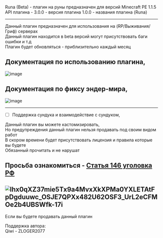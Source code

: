 Runa (Beta) - плагин на руны предназначен для версий Minecraft PE 1.1.5                                              
API плагина - 3.0.0 - версия плагина 1.0.0 - названия плагина (Runa) 

-------------

Данный плагин предназначен для использования на (RP/Выживания/Гриф) серверах                                     
Данный плагин находится в beta версий могут присутствовать баги ошибки и т.д                                   
Плагин будет обновляться - приблизительно каждый месяц               

Документация по использованию плагина,
-------------

![image](https://user-images.githubusercontent.com/79506370/196702072-7a2b5ed0-dab0-482a-b724-4bd4ad898e80.png)

Документация по фиксу эндер-мира,
-------------

![image](https://user-images.githubusercontent.com/79506370/196701991-c37bc05a-92be-4bd8-b732-0e9a1e85757a.png)

-------------

- [ ] Поддержка сундука и взаимодействие с сундуком,
                                        
Данный плагин вы можете кастомизировать,                                                                               
Но предупреждения данный плагин нельзя продавать под своим видом работ                                               
В скором времени будет присутствовать лицензия и правила которые вы будете                                                   
Обязанный прочитать и не нарушат                                                

Просьба ознакомиться - [Статья 146 уголовка РФ](https://github.com/haker20SZs/Server-control-panel/files/9770118/146.pdf)
-------------
![lhx0qXZ37mie5Tx9a4MvxXkXPMa0YXLETAtFpDgduuwc_OSJE7QPXx482U62OSF3_UrL2eCFMOe2b4UBSWfk-17i](https://user-images.githubusercontent.com/79506370/195536448-ee17a3b7-d26c-4df9-9999-93572e482eba.jpg)
-------------
Если вы будете продавать данный плагин

Поддержка автора:                                                                                   
 Qiwi - ZLOGER2077                                                                                                                                   
